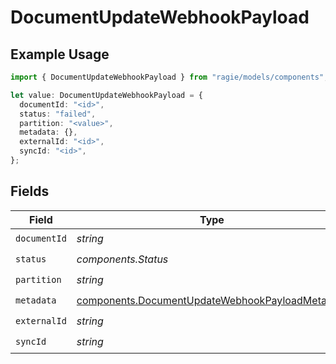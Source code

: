 # DocumentUpdateWebhookPayload

## Example Usage

```typescript
import { DocumentUpdateWebhookPayload } from "ragie/models/components";

let value: DocumentUpdateWebhookPayload = {
  documentId: "<id>",
  status: "failed",
  partition: "<value>",
  metadata: {},
  externalId: "<id>",
  syncId: "<id>",
};
```

## Fields

| Field                                                                                                              | Type                                                                                                               | Required                                                                                                           | Description                                                                                                        |
| ------------------------------------------------------------------------------------------------------------------ | ------------------------------------------------------------------------------------------------------------------ | ------------------------------------------------------------------------------------------------------------------ | ------------------------------------------------------------------------------------------------------------------ |
| `documentId`                                                                                                       | *string*                                                                                                           | :heavy_check_mark:                                                                                                 | N/A                                                                                                                |
| `status`                                                                                                           | *components.Status*                                                                                                | :heavy_check_mark:                                                                                                 | N/A                                                                                                                |
| `partition`                                                                                                        | *string*                                                                                                           | :heavy_check_mark:                                                                                                 | N/A                                                                                                                |
| `metadata`                                                                                                         | [components.DocumentUpdateWebhookPayloadMetadata](../../models/components/documentupdatewebhookpayloadmetadata.md) | :heavy_check_mark:                                                                                                 | N/A                                                                                                                |
| `externalId`                                                                                                       | *string*                                                                                                           | :heavy_check_mark:                                                                                                 | N/A                                                                                                                |
| `syncId`                                                                                                           | *string*                                                                                                           | :heavy_check_mark:                                                                                                 | N/A                                                                                                                |